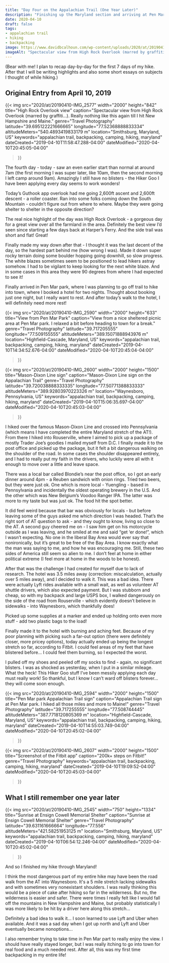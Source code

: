 ```yaml
---
title: "Day Four on the Appalachian Trail (One Year Later)"
description: "Finishing up the Maryland section and arriving at Pen Mar Park, then making the mistake of walking all the way into Waynesboro (about 5 miles off-trail)."
date: 2020-04-10
draft: false
tags:
- appalachian trail
- hiking
- backpacking
image: https://www.davidbcalhoun.com/wp-content/uploads/2020/at/20190410-IMG_2577-2000px-resize.jpeg
imageAlt: "Spectacular view from High Rock Overlook (marred by graffiti...).  Really nothing like this again till I hit New Hampshire and Maine."
---
```


(Bear with me!  I plan to recap day-by-day for the first 7 days of my hike.  After that I will be writing highlights and also some short essays on subjects I thought of while hiking.)

## Original Entry from April 10, 2019

{{< img
    src="2020/at/20190410-IMG_2577"
    width="2000"
    height="842"
    title="High Rock Overlook view"
    caption="Spectacular view from High Rock Overlook (marred by graffiti...).  Really nothing like this again till I hit New Hampshire and Maine."
    genre="Travel Photography"
    latitude="39.695122221666665"
    longitude="77.52368888833334"
    altitudeMeters="540.4893419833179 m"
    location="Smithsburg, Maryland, US"
    keywords="appalachian trail, backpacking, camping, hiking, maryland"
    dateCreated="2019-04-10T11:58:47.288-04:00"
    dateModified="2020-04-10T20:45:05-04:00"
>}}

The fourth day - today - saw an even earlier start than normal at around 7am (the first morning I was super later, like 10am, then the second morning I left camp around 9am).  Amazingly I still have no blisters - the Hiker Goo I have been applying every day seems to work wonders!

Today’s Guthook app overlook had me going 2,600ft ascent and 2,600ft descent - a roller coaster.  Ran into some folks coming down the South Mountain - couldn’t figure out from where to where.  Maybe they were going shelter to shelter in the opposite direction?

The real nice highlight of the day was High Rock Overlook - a gorgeous day for a great view over all the farmland in the area.  Definitely the best view I’d seen since starting a few days back at Harper’s Ferry.  And the side trail was short and flat!  Great!

Finally made my way down after that - I thought it was the last decent of the day, so the hardest part behind me (how wrong I was).  Made it down super rocky terrain doing some boulder hopping going downhill, so slow progress.  The white blazes sometimes seem to be positioned to lead hikers astray somehow.  I had to be vigilant to keep looking for the next white blaze.  And in some cases in this area they were 90 degrees from where I had expected to see it!

Finally arrived in Pen Mar park, where I was planning to go off trail to hike into town, where I booked a hotel for two nights.  Thought about booking just one night, but I really want to rest.  And after today’s walk to the hotel, I will definitely need more rest!

{{< img
    src="2020/at/20190410-IMG_2590"
    width="2000"
    height="633"
    title="View from Pen Mar Park"
    caption="View from a nice sheltered picnic area at Pen Mar park.  I relaxed a bit before heading to town for a break."
    genre="Travel Photography"
    latitude="39.717205555"
    longitude="77.509155555"
    altitudeMeters="389.15071888943976 m"
    location="Highfield-Cascade, Maryland, US"
    keywords="appalachian trail, backpacking, camping, hiking, maryland"
    dateCreated="2019-04-10T14:34:52.676-04:00"
    dateModified="2020-04-10T20:45:04-04:00"
>}}

{{< img
    src="2020/at/20190410-IMG_2600"
    width="2000"
    height="1500"
    title="Mason-Dixon Line sign"
    caption="Mason-Dixon Line sign on the Appalachian Trail"
    genre="Travel Photography"
    latitude="39.720038888333335"
    longitude="77.50771388833333"
    altitudeMeters="389.92803970223326 m"
    location="Waynesboro, Pennsylvania, US"
    keywords="appalachian trail, backpacking, camping, hiking, maryland"
    dateCreated="2019-04-10T15:06:35.697-04:00"
    dateModified="2020-04-10T20:45:03-04:00"
>}}

I hiked over the famous Mason-Dixon Line and crossed into Pennsylvania (which means I have completed the entire Maryland stretch of the AT!).  From there I hiked into Rouserville, where I aimed to pick up a package of mostly Trader Joe’s goodies I mailed myself from D.C.  I finally made it to the post office and picked up the package, but it felt a bit dangerous walking on the shoulder of the road.  In some cases the shoulder disappeared entirely, and I had to really put my faith in the drivers, who luckily were all with it enough to move over a little and leave space.

There was a local bar called Blondie’s near the post office, so I got an early dinner around 4pm - a Reuben sandwich with onion rings.  Tried two beers, but they were just ok.  One which is more local - Yuengling - based in Pennsylvania and incidentally the oldest operating brewery in the U.S.  And the other which was New Belgium’s Voodoo Ranger IPA.  The latter was more to my taste but was just ok.  The food hit the spot better.

It did feel weird because that bar was obviously for locals - but before leaving some of the guys asked me which direction I was headed.  That’s the right sort of AT question to ask - and they ought to know, living so close to the AT.  A second guy cheered me on - I saw him get on his motorcycle outside as I was leaving, and he smiled at me and said “get ‘er done!”, which I wasn’t expecting.  No one in the liberal Bay Area would ever say that nonironically, but it’s great to be free of the Bay Area.  I know exactly what the man was saying to me, and how he was encouraging me.  Still, these two sides of America still seem so alien to me.  I don’t feel at home in either political extreme (I feel more at home in the woods to be honest).

After that was the challenge I had created for myself due to lack of research.  The hotel was 3.5 miles away (correction: miscalculation, actually over 5 miles away), and I decided to walk it.  This was a bad idea.  There were actually Lyft rides available with a small wait, as well as volunteer AT shuttle drivers, which also expected payment.  But I was stubborn and cheap, so with my backpack and large USPS box, I walked dangerously on the side of the road from Rouserville - which evidently doesn’t believe in sidewalks - into Waynesboro, which thankfully does!

Picked up some supplies at a marker and ended up holding onto even more stuff - add two plastic bags to the load!

Finally made it to the hotel with burning and aching feet.  Because of my poor planning with picking such a far-out option (there were definitely closer, more pricey options), today actually ended up being the longest stretch so far, according to Fitbit.  I could feel areas of my feet that have blistered before... I could feel them burning, so I expected the worst.

I pulled off my shoes and peeled off my socks to find - again, no significant blisters.  I was as shocked as yesterday, when I put in a similar mileage.  What the heck!  This Hiker Goo stuff I’ve been messily applying each day must really work!  So thankful, but I know I can’t ward off blisters forever... they will come soon enough.


{{< img
    src="2020/at/20190410-IMG_2594"
    width="2000"
    height="1500"
    title="Pen Mar park Appalachian Trail sign"
    caption="Appalachian Trail sign at Pen Mar park.  I hiked all those miles and more to Maine!"
    genre="Travel Photography"
    latitude="39.717255555"
    longitude="77.508744445"
    altitudeMeters="387.7718120805369 m"
    location="Highfield-Cascade, Maryland, US"
    keywords="appalachian trail, backpacking, camping, hiking, maryland"
    dateCreated="2019-04-10T14:55:03.749-04:00"
    dateModified="2020-04-10T20:45:02-04:00"
>}}


{{< img
    src="2020/at/20190410-IMG_2607"
    width="2000"
    height="1500"
    title="Screenshot of the Fitbit app"
    caption="200k+ steps on Fitbit!"
    genre="Travel Photography"
    keywords="appalachian trail, backpacking, camping, hiking, maryland"
    dateCreated="2019-04-10T19:09:52-04:00"
    dateModified="2020-04-10T20:45:03-04:00"
>}}


## What I still remember one year later

{{< img
    src="2020/at/20190410-IMG_2545"
    width="750"
    height="1334"
    title="Sunrise at Ensign Cowell Memorial Shelter"
    caption="Sunrise at Ensign Cowell Memorial Shelter"
    genre="Travel Photography"
    latitude="39.631161666664"
    longitude="77.556"
    altitudeMeters="421.58251953125 m"
    location="Smithsburg, Maryland, US"
    keywords="appalachian trail, backpacking, camping, hiking, maryland"
    dateCreated="2019-04-10T06:54:12.246-04:00"
    dateModified="2020-04-10T20:45:02-04:00"
>}}

And so I finished my hike through Maryland!

I think the most dangerous part of my entire hike may have been the road walk from the AT into Waynesboro.  It's a 5 mile stretch lacking sidewalks and with sometimes very nonexistant shoulders.  I was really thinking this would be a piece of cake after hiking so far in the wilderness.  But no, the wilderness is easier and safer.  There were times I really felt like I would fall off the mountains in New Hampshire and Maine, but probably statistically I was more likely to be hit by a driver here along this stretch...

Definitely a bad idea to walk it...  I soon learned to use Lyft and Uber when available.  And it was a sad day when I got up north and Lyft and Uber eventually became nonoptions...

I also remember trying to take time in Pen Mar part to really enjoy the view.  I should have really stayed longer, but I was really itching to go into town for real food and a much needed rest.  After all, this was my first time backpacking in my entire life!


